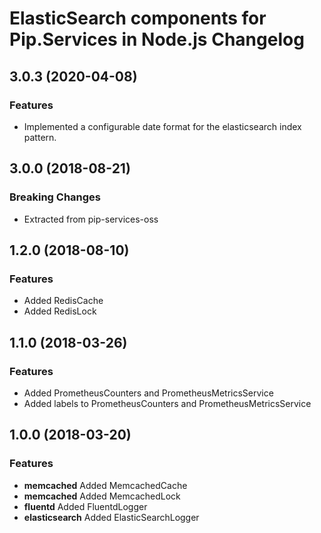 # ElasticSearch components for Pip.Services in Node.js Changelog

## <a name="3.0.3"></a> 3.0.3 (2020-04-08) 

### Features
* Implemented a configurable date format for the elasticsearch index pattern.

## <a name="3.0.0"></a> 3.0.0 (2018-08-21) 

### Breaking Changes
* Extracted from pip-services-oss

## <a name="1.2.0"></a> 1.2.0 (2018-08-10) 

### Features
* Added RedisCache
* Added RedisLock

## <a name="1.1.0"></a> 1.1.0 (2018-03-26) 

### Features
* Added PrometheusCounters and PrometheusMetricsService
* Added labels to PrometheusCounters and PrometheusMetricsService

## <a name="1.0.0"></a> 1.0.0 (2018-03-20) 

### Features
* **memcached** Added MemcachedCache
* **memcached** Added MemcachedLock
* **fluentd** Added FluentdLogger
* **elasticsearch** Added ElasticSearchLogger

